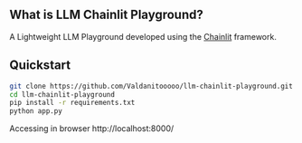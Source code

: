 

## What is LLM Chainlit Playground?

A Lightweight LLM Playground developed using the [Chainlit](https://github.com/Chainlit/chainlit) framework.

## Quickstart

```sh
git clone https://github.com/Valdanitooooo/llm-chainlit-playground.git
cd llm-chainlit-playground
pip install -r requirements.txt
python app.py
```

Accessing in browser http://localhost:8000/
